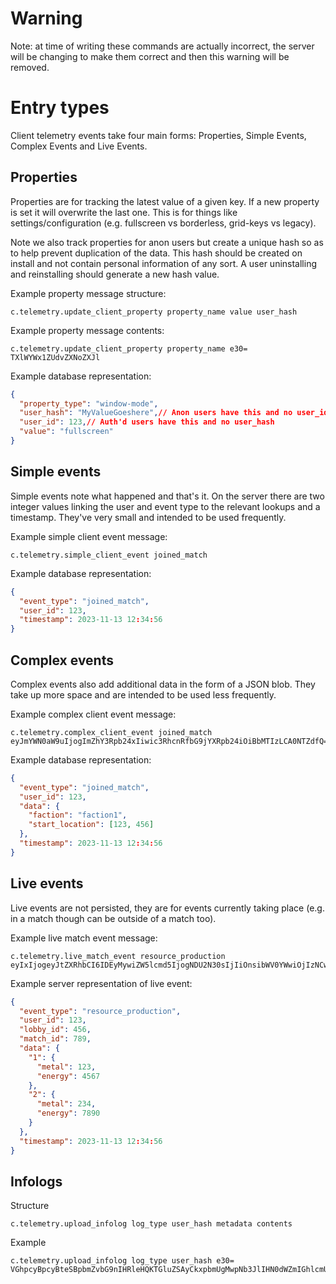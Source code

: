 # Warning
Note: at time of writing these commands are actually incorrect, the server will be changing to make them correct and then this warning will be removed.

# Entry types
Client telemetry events take four main forms: Properties, Simple Events, Complex Events and Live Events.

## Properties
Properties are for tracking the latest value of a given key. If a new property is set it will overwrite the last one. This is for things like settings/configuration (e.g. fullscreen vs borderless, grid-keys vs legacy).

Note we also track properties for anon users but create a unique hash so as to help prevent duplication of the data. This hash should be created on install and not contain personal information of any sort. A user uninstalling and reinstalling should generate a new hash value.

Example property message structure:
```
c.telemetry.update_client_property property_name value user_hash
```

Example property message contents:
```
c.telemetry.update_client_property property_name e30= TXlWYWx1ZUdvZXNoZXJl
```

Example database representation:
```json
{
  "property_type": "window-mode",
  "user_hash": "MyValueGoeshere",// Anon users have this and no user_id
  "user_id": 123,// Auth'd users have this and no user_hash
  "value": "fullscreen"
}
```

## Simple events
Simple events note what happened and that's it. On the server there are two integer values linking the user and event type to the relevant lookups and a timestamp. They've very small and intended to be used frequently.

Example simple client event message:
```
c.telemetry.simple_client_event joined_match
```

Example database representation:
```json
{
  "event_type": "joined_match",
  "user_id": 123,
  "timestamp": 2023-11-13 12:34:56
}
```

## Complex events
Complex events also add additional data in the form of a JSON blob. They take up more space and are intended to be used less frequently.

Example complex client event message:
```
c.telemetry.complex_client_event joined_match eyJmYWN0aW9uIjogImZhY3Rpb24xIiwic3RhcnRfbG9jYXRpb24iOiBbMTIzLCA0NTZdfQ==
```

Example database representation:
```json
{
  "event_type": "joined_match",
  "user_id": 123,
  "data": {
    "faction": "faction1",
    "start_location": [123, 456]
  },
  "timestamp": 2023-11-13 12:34:56
}
```

## Live events
Live events are not persisted, they are for events currently taking place (e.g. in a match though can be outside of a match too).

Example live match event message:
```
c.telemetry.live_match_event resource_production eyIxIjogeyJtZXRhbCI6IDEyMywiZW5lcmd5IjogNDU2N30sIjIiOnsibWV0YWwiOjIzNCwiZW5lcmd5Ijo3ODkwfX0=
```

Example server representation of live event:
```json
{
  "event_type": "resource_production",
  "user_id": 123,
  "lobby_id": 456,
  "match_id": 789,
  "data": {
    "1": {
      "metal": 123,
      "energy": 4567
    },
    "2": {
      "metal": 234,
      "energy": 7890
    }
  },
  "timestamp": 2023-11-13 12:34:56
}
```

## Infologs
Structure
```
c.telemetry.upload_infolog log_type user_hash metadata contents
```

Example
```
c.telemetry.upload_infolog log_type user_hash e30= VGhpcyBpcyBteSBpbmZvbG9nIHRleHQKTGluZSAyCkxpbmUgMwpNb3JlIHN0dWZmIGhlcmU=
```
